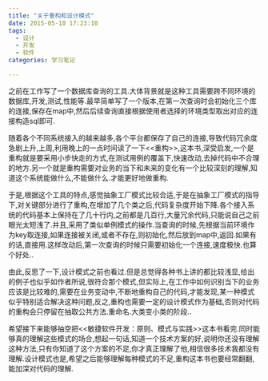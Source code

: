 ```yaml
---
title: "关于重构和设计模式"
date: 2015-05-10 17:23:10
tags:
  - 设计
  - 开发
  - 软件
categories: 学习笔记

---
```


  之前在工作写了一个数据库查询的工具.大体背景就是这种工具需要跨不同环境的数据库,开发,测试,性能等.最早简单写了一个版本,在第一次查询时会初始化三个库的连接,保存在map中,然后后续查询直接根据使用者选择的环境类型取出对应的连接构造sql即可.

  随着各个不同系统接入的越来越多,各个平台都保存了自己的连接,导致代码冗余度急剧上升,上周,利用晚上的一点时间读了一下<<重构>>,这本书,深受启发,一个是重构就是要采用小步快走的方式,在测试用例的覆盖下,快速改动,去掉代码中不合理的地方.另一个就是重构需要对业务的当下和未来的变化有一个比较深刻的理解,知道这个系统能做什么,不能做什么.才能更好地做重构.

  于是,根据这个工具的特点,感觉抽象工厂模式比较合适,于是在抽象工厂模式的指导下,对关键部分进行了重构,在增加了几个类之后,代码复杂度开始下降.各个接入系统的代码基本上保持在了几十行内,之前都是几百行,大量冗余代码,只能说自己之前眼光太短浅了.并且,采用了类似单例模式的操作.当查询的时候,先根据当前环境作为key取连接,如果连接被关闭,或者不存在,则初始化,然后放到map中,返回.如果有的话,直接用.这样改动后,第一次查询的时候只需要初始化一个连接,速度极快.也算个好处..

  由此,反思了一下,设计模式之前也看过.但是总觉得各种书上讲的都比较浅显,给出的例子也似乎如作者所说,很符合那个模式,但实际上,在工作中如何识别当下的业务应该是比较难的,需要在业务变动中,不断地重构自己的代码,才能发现,某一种模式似乎特别适合解决这种问题,反之,重构也需要一定的设计模式作为基础,否则对代码的重构会只停留在抽取公共方法.重命名.大类变小类的阶段..

  希望接下来能够抽空把<<敏捷软件开发：原则、模式与实践>>这本书看完.同时能够真的理解这些模式的场合,想起一句话,知道一个技术方案的好,说明你还没有理解这种方法,只有你知道了这个方案的不足,你才真正理解了他,相信很多技术我都没有理解.设计模式也是,希望之后能够理解每种模式的不足,重构这本书也要经常翻翻,能加深对代码的理解.
